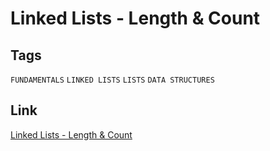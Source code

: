 # Linked Lists - Length & Count

## Tags

`FUNDAMENTALS` `LINKED LISTS` `LISTS` `DATA STRUCTURES`

## Link

[Linked Lists - Length & Count](https://www.codewars.com/kata/55beec7dd347078289000021)